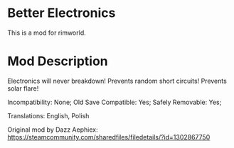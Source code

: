# Better Electronics

This is a mod for rimworld.

# Mod Description

Electronics will never breakdown!
Prevents random short circuits!
Prevents solar flare!

Incompatibility: None;
Old Save Compatible: Yes;
Safely Removable: Yes;

Translations:
English,
Polish

Original mod by Dazz Aephiex: https://steamcommunity.com/sharedfiles/filedetails/?id=1302867750
